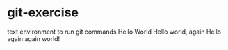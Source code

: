 # git-exercise
text environment to run git commands
Hello World
Hello world, again
Hello again again world!